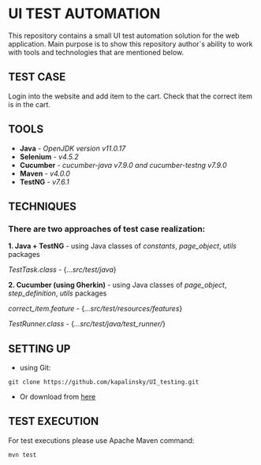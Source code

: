 # UI TEST AUTOMATION 
 This repository contains a small UI test automation solution for the web application. 
Main purpose is to show this repository author`s ability to work with tools and technologies that are mentioned below.

## TEST CASE
Login into the website and add item to the cart. Check that the correct item is in the cart.

## TOOLS
* __Java__ - *OpenJDK version v11.0.17*
* __Selenium__ - *v4.5.2*
* __Cucumber__ - *cucumber-java v7.9.0 and cucumber-testng v7.9.0*
* __Maven__ - *v4.0.0*
* __TestNG__ - *v7.6.1*

## TECHNIQUES
### There are two approaches of test case realization:

   __1. Java + TestNG__ - using Java classes of *constants*, *page_object*, *utils* packages
   
*TestTask.class* - {*...src/test/java*}
  
  __2. Cucumber (using Gherkin)__ - using Java classes of *page_object*, *step_definition*, *utils* packages

*correct_item.feature* - {*...src/test/resources/features*}

*TestRunner.class* - {*...src/test/java/test_runner/*}

## SETTING UP
- using Git:
```
git clone https://github.com/kapalinsky/UI_testing.git
```
 - Or download from [here](https://github.com/kapalinsky/UI_testing/archive/refs/heads/master.zip)

## TEST EXECUTION
For test executions please use Apache Maven command:
```
mvn test
```
